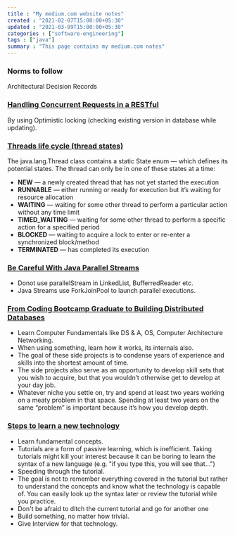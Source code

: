 ```yaml
---
title : "My medium.com website notes"
created : "2021-02-07T15:00:00+05:30"
updated : "2021-03-09T15:00:00+05:30"
categories : ["software-engineering"]
tags : ["java"]
summary : "This page contains my medium.com notes"
---
```


### Norms to follow  
Architectural Decision Records

### [Handling Concurrent Requests in a RESTful](https://medium.com/swlh/handling-concurrent-requests-in-a-restful-api-5a25a4b81a1)  
By using Optimistic locking (checking existing version in database while updating).

### [Threads life cycle (thread states)](https://medium.com/javarevisited/java-concurrency-thread-life-cycle-4869432474b)
The java.lang.Thread class contains a static State enum — which defines its potential states. The thread can only be in one of these states at a time:
* **NEW** — a newly created thread that has not yet started the execution
* **RUNNABLE** — either running or ready for execution but it’s waiting for resource allocation
* **WAITING** — waiting for some other thread to perform a particular action without any time limit
* **TIMED_WAITING** — waiting for some other thread to perform a specific action for a specified period
* **BLOCKED** — waiting to acquire a lock to enter or re-enter a synchronized block/method
* **TERMINATED** — has completed its execution

### [Be Careful With Java Parallel Streams](https://levelup.gitconnected.com/be-careful-with-java-parallel-streams-3ed0fd70c3d0)
* Donot use parallelStream in LinkedList, BufferredReader etc.
* Java Streams use ForkJoinPool to launch parallel executions.

### [From Coding Bootcamp Graduate to Building Distributed Databases](https://medium.com/swlh/from-coding-bootcamp-graduate-to-building-distributed-databases-29acbb723d8)
* Learn Computer Fundamentals like DS & A, OS, Computer Architecture Networking.
* When using something, learn how it works, its internals also.
* The goal of these side projects is to condense years of experience and skills into the shortest amount of time.
* The side projects also serve as an opportunity to develop skill sets that you wish to acquire, but that you wouldn’t otherwise get to develop at your day job.
* Whatever niche you settle on, try and spend at least two years working on a meaty problem in that space. Spending at least two years on the same “problem” is important because it’s how you develop depth.

### [Steps to learn a new technology](https://betterprogramming.pub/my-4-step-strategy-to-learn-any-new-technology-quickly-c277299b35c)
* Learn fundamental concepts.
* Tutorials are a form of passive learning, which is inefficient. Taking tutorials might kill your interest because it can be boring to learn the syntax of a new language (e.g. "if you type this, you will see that…")
* Speeding through the tutorial.
* The goal is not to remember everything covered in the tutorial but rather to understand the concepts and know what the technology is capable of. You can easily look up the syntax later or review the tutorial while you practice.
* Don't be afraid to ditch the current tutorial and go for another one
* Build something, no matter how trivial.
* Give Interview for that technology.
